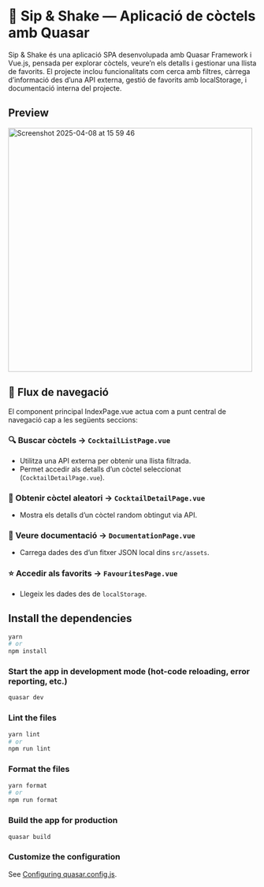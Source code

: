 # 🥤 Sip & Shake — Aplicació de còctels amb Quasar

Sip & Shake és una aplicació SPA desenvolupada amb Quasar Framework i Vue.js, pensada per explorar còctels, veure’n els detalls i gestionar una llista de favorits. El projecte inclou funcionalitats com cerca amb filtres, càrrega d’informació des d’una API externa, gestió de favorits amb localStorage, i documentació interna del projecte.

## Preview

<img width="495" alt="Screenshot 2025-04-08 at 15 59 46" src="https://github.com/user-attachments/assets/ae602ab9-a1e3-4838-864c-f770bc5d73fb" />


## 🔁 Flux de navegació

El component principal IndexPage.vue actua com a punt central de navegació cap a les següents seccions:

### 🔍 Buscar còctels → `CocktailListPage.vue`

- Utilitza una API externa per obtenir una llista filtrada.
- Permet accedir als detalls d’un còctel seleccionat (`CocktailDetailPage.vue`).

### 🎲 Obtenir còctel aleatori → `CocktailDetailPage.vue`

- Mostra els detalls d’un còctel random obtingut via API.

### 📄 Veure documentació → `DocumentationPage.vue`

- Carrega dades des d’un fitxer JSON local dins `src/assets`.

### ⭐ Accedir als favorits → `FavouritesPage.vue`

- Llegeix les dades des de `localStorage`.


## Install the dependencies

```bash
yarn
# or
npm install
```

### Start the app in development mode (hot-code reloading, error reporting, etc.)

```bash
quasar dev
```

### Lint the files

```bash
yarn lint
# or
npm run lint
```

### Format the files

```bash
yarn format
# or
npm run format
```

### Build the app for production

```bash
quasar build
```

### Customize the configuration

See [Configuring quasar.config.js](https://v2.quasar.dev/quasar-cli-vite/quasar-config-js).
